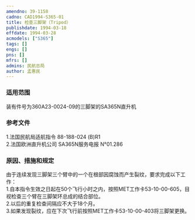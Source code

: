 ```yaml
---
amendno: 39-1158  
cadno: CAD1994-S365-01  
title: 检查三脚架（Tripod）  
publishdate: 1994-03-18  
effdate: 1994-03-28  
acmodels: ["S365"]  
tags: []  
engs: []  
pns: []  
mfrs: []  
admins: 民航总局  
author: 孟惠民  
---
```

  
### 适用范围  
装有件号为360A23-0024-09的三脚架的SA365N直升机  
  
<!--more-->  
### 参考文件  
  1.法国民航局适航指令 88-188-024 (B)R1  
  2.法国欧洲直升机公司 SA365N服务电报 N°01.286  
  
### 原因、措施和规定  

  由于连续发现三脚架三个臂中的一个在根部因腐蚀而产生裂纹，要求完成以下工作：  
  1.自本指令生效之日起在50个飞行小时之内，按照MET工作卡53-10-00-605，目视检查三个臂在三脚架环总成的结合部位。  
  2.以后的重复检查间隔应不大于18个月。  
  3.如果发现裂纹，应在下次飞行前按照MET工作卡53-10-00-403将三脚架更换。  
  

